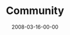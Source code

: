 ---
layout: message
category: message
series: "Consumed"
title: "Community"
date: 2008-03-16-00-00
message_id: 488
description: "Generous communities change the world. This week, we're each making the commitment to live more generous lives."
video: "http://s3.amazonaws.com/crossroads-media/message/video/Consumed6-031608.mp4"
video-duration: "59:35"
video-image: "http://s3.amazonaws.com/crossroads-media/images/consumed6still.jpg"
audio: "http://s3.amazonaws.com/crossroads-media/message/audio/Consumed_6_03-16-08_Tome_webaudio.mp3"
audio-duration: "44:08"
explicit: false
---